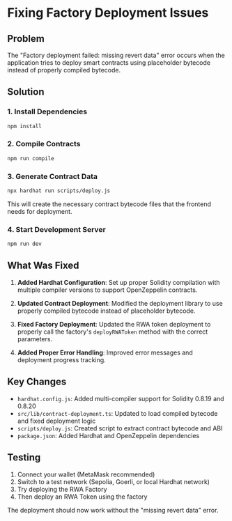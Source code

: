 # Fixing Factory Deployment Issues

## Problem
The "Factory deployment failed: missing revert data" error occurs when the application tries to deploy smart contracts using placeholder bytecode instead of properly compiled bytecode.

## Solution

### 1. Install Dependencies
```bash
npm install
```

### 2. Compile Contracts
```bash
npm run compile
```

### 3. Generate Contract Data
```bash
npx hardhat run scripts/deploy.js
```

This will create the necessary contract bytecode files that the frontend needs for deployment.

### 4. Start Development Server
```bash
npm run dev
```

## What Was Fixed

1. **Added Hardhat Configuration**: Set up proper Solidity compilation with multiple compiler versions to support OpenZeppelin contracts.

2. **Updated Contract Deployment**: Modified the deployment library to use properly compiled bytecode instead of placeholder bytecode.

3. **Fixed Factory Deployment**: Updated the RWA token deployment to properly call the factory's `deployRWAToken` method with the correct parameters.

4. **Added Proper Error Handling**: Improved error messages and deployment progress tracking.

## Key Changes

- `hardhat.config.js`: Added multi-compiler support for Solidity 0.8.19 and 0.8.20
- `src/lib/contract-deployment.ts`: Updated to load compiled bytecode and fixed deployment logic
- `scripts/deploy.js`: Created script to extract contract bytecode and ABI
- `package.json`: Added Hardhat and OpenZeppelin dependencies

## Testing

1. Connect your wallet (MetaMask recommended)
2. Switch to a test network (Sepolia, Goerli, or local Hardhat network)
3. Try deploying the RWA Factory
4. Then deploy an RWA Token using the factory

The deployment should now work without the "missing revert data" error.